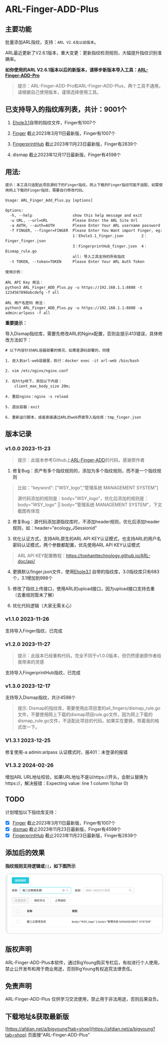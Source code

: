 # ARL-Finger-ADD-Plus

## 主要功能

批量添加ARL指纹，支持：`ARL V2.6及以前版本`。

ARL最近更新了V2.6.1版本，重大变更：更新指纹检测规则，大幅提升指纹识别准确率。

**如你使用的ARL V2.6.1版本以后的新版本，请移步新版本导入工具：[ARL-Finger-ADD-Pro](https://github.com/BigYoungs/ARL-Finger-ADD-Pro)**

> 提示：ARL-Finger-ADD-Pro和ARL-Finger-ADD-Plus，两个工具不通用，请根据自己使用版本，谨慎选择使用工具。

## 已支持导入的指纹库列表，共计：9001个

1. [Ehole3.1](https://github.com/EdgeSecurityTeam/EHole/releases/tag/v3.1)自带的指纹文件，Finger有1007个

2. [Finger](https://github.com/EASY233/Finger/blob/main/library/finger.json) 截止2023年3月11日最新版，Finger有1007个

3. [FingerprintHub](https://github.com/0x727/FingerprintHub/blob/main/web_fingerprint_v3.json) 截止2023年11月23日最新版，Finger有2839个

4. dismap 截止2023年12月17日最新版，Finger有4598个


## 用法:

```
提示：本工具只适配此项目源码下的Finger指纹，网上下载的Finger指纹可能不适配，如需使用网上下载的Finger指纹，需要自行修改代码。

Usage: ARL_Finger_Add_Plus.py [options]

Options:
  -h, --help                  show this help message and exit
  -u URL, --url=URL           Please Enter the ARL Site Url
  -a AUTH, --auth=AUTH        Please Enter Your ARL username password
  -f FINGER, --finger=FINGER  Please Enter You Want import Finger, eg:
                              1：Ehole3.1_finger.json        2：Finger_finger.json
                              3：FingerprintHub_finger.json  4：Dismap_rule.go
                              all: 导入工具支持的所有指纹
  -t TOKEN, --token=TOKEN     Please Enter Your ARL Auth Token

使用示例：

ARL API Key 用法：
python3 ARL_Finger_ADD_Plus.py -u https://192.168.1.1:8888 -t 1234567890abcdefg -f all

ARL 用户名密码 用法：
python3 ARL_Finger_ADD_Plus.py -u https://192.168.1.1:8888 -a admin:arlpass -f all

```

**重要提示：** 

导入Dismap指纹库，需要先修改ARL的Nginx配置，否则会提示413错误，具体修改方法如下：

```
# 以下内容针对ARL容器部署的情况，如果是源码部署的，同理

1. 进入到arl-web容器里，执行：docker exec -it arl-web /bin/bash

2. vim /etc/nginx/nginx.conf

3. 在http块下，添加以下内容：
    client_max_body_size 20m;

4. 重启nginx：nginx -s reload

5. 退出容器：exit

6. 重新运行脚本，或者直接通过ARL的web界面导入指纹库：tmp_finger.json
```

## 版本记录

### v1.0.0 2023-11-23

> 提示：此版本参考Github上[ARL-Finger-ADD](https://github.com/loecho-sec/ARL-Finger-ADD)的代码，感谢原作者

1. 修复Bug：资产有多个指纹规则的，添加为多个指纹规则，而不是一个指纹规则

> 比如："keyword": ["WSY_logo","管理系统 MANAGEMENT SYSTEM"]
>
> 源代码添加的规则是：body="WSY_logo"，优化后添加的规则是：body="WSY_logo" || body="管理系统 MANAGEMENT SYSTEM"，下文截图有体现

2. 修复Bug：源代码添加源指纹库时，不添加header规则，优化后添加header规则，如：header="ecology_JSessionid"

3. 优化认证方式，支持ARL原生的ARL API KEY认证模式，也支持ARL的用户名密码认证模式，两个参数都配置，优先使用ARL API KEY认证模式

> ARL API KEY配置教程：https://tophanttechnology.github.io/ARL-doc/api/

4. 更换默认finger.json文件，使用[Ehole3.1](https://github.com/EdgeSecurityTeam/EHole/releases/tag/v3.1)
   自带的指纹库，3.0指纹库只有683个，3.1增加到998个

5. 修改了指纹上传接口，使用ARL的upload接口，因为upload接口支持去重（去重规则暂未了解）

6. 优化代码逻辑（大家无需关心）

### v1.1.0 2023-11-26
支持导入Finger指纹，已完成

### v1.2.0 2023-11-27

> 提示：此版本已经重构代码，完全不同于v1.0.0版本，但仍然感谢原作者给我带来的灵感

支持导入FingerprintHub指纹，已完成

### v1.3.0 2023-12-17
支持导入Dismap指纹，共计4598个
> 提示:
> Dismap的指纹库，需要使用此项目里的all_fingers/dismap_rule.go文件，不要使用网上下载的dismap项目rule.go文件，因为网上下载的dismap_rule.go文件，不适配此项目的代码。如果实在要换，照着我的格式改一下。

### V1.3.1 2023-12-25

修复使用-a admin:arlpass 认证模式时，报401：未登录的报错

### V1.3.2 2024-02-26
增加ARL URL地址校验，如果URL地址不是以https://开头，会默认替换为https://，解决报错：Expecting value: line 1 column 1(char 0)

## TODO

计划增加以下指纹库支持：

- [x] [Finger](https://github.com/EASY233/Finger/blob/main/library/finger.json) 截止2023年3月11日最新版，Finger有1007个
- [x] [dismap](https://github.com/zhzyker/dismap/blob/main/readme-zh.md#-rulelab) 截止2023年11月23日最新版，Finger有4598个
- [x] [FingerprintHub](https://github.com/0x727/FingerprintHub/blob/main/web_fingerprint_v3.json)   截止2023年11月23日最新版，Finger有2839个

## 添加后的效果

**指纹规则支持逻辑或`||`，如下图所示**

![image](4.png)

## 版权声明

ARL-Finger-ADD-Plus本软件，通过BigYoung购买专栏后，有权进行个人使用，禁止公开发布和用于商业用途，否则BigYoung有权追究法律责任。

## 免责声明

ARL-Finger-ADD-Plus 仅供学习交流使用，禁止用于非法用途，否则后果自负。

## 下载地址&获取最新版

[https://afdian.net/a/bigyoung?tab=shop](https://afdian.net/a/bigyoung?tab=shop) 页面搜“ARL-Finger-ADD-Plus”
